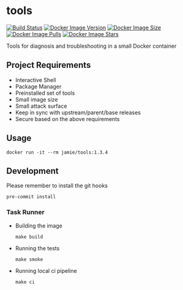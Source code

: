 # tools

[![Build Status](https://github.com/jamiemoore/tools/workflows/ci/badge.svg)](https://github.com/jamiemoore/tools/actions/workflows/ci.yml)
[![Docker Image Version](https://img.shields.io/docker/v/jamie/tools)](https://hub.docker.com/r/jamie/tools)
[![Docker Image Size](https://img.shields.io/docker/image-size/jamie/tools)](https://hub.docker.com/r/jamie/tools)
[![Docker Image Pulls](https://img.shields.io/docker/pulls/jamie/tools)](https://hub.docker.com/r/jamie/tools)
[![Docker Image Stars](https://img.shields.io/docker/stars/jamie/tools)](https://hub.docker.com/r/jamie/tools)

Tools for diagnosis and troubleshooting in a small Docker container

## Project Requirements

- Interactive Shell
- Package Manager
- Preinstalled set of tools
- Small image size
- Small attack surface
- Keep in sync with upstream/parent/base releases
- Secure based on the above requirements

## Usage

```
docker run -it --rm jamie/tools:1.3.4
```

## Development

Please remember to install the git hooks

```
pre-commit install
```

### Task Runner

- Building the image

  ```
  make build
  ```

- Running the tests

  ```
  make smoke
  ```

- Running local ci pipeline

  ```
  make ci
  ```
